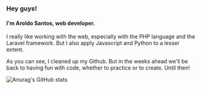 ### Hey guys!
#### I'm Aroldo Santos, web developer.


I really like working with the web, especially with the PHP language and the Laravel framework. But I also apply Javascript and Python to a lesser extent.

As you can see, I cleaned up my Github. But in the weeks ahead we'll be back to having fun with code, whether to practice or to create. Until then!



![Anurag's GitHub stats](https://github-readme-stats.vercel.app/api?username=aroldosantos&show_icons=true&theme=flag-india) 
<!-- [![aroldosantos wakatime stats](https://github-readme-stats.vercel.app/api/wakatime?username=aroldosantos)](https://github.com/aroldosantos/github-readme-stats) -->

<!--
**aroldosantos/aroldosantos** is a ✨ _special_ ✨ repository because its `README.md` (this file) appears on your GitHub profile.

Here are some ideas to get you started:

- 🔭 I’m currently working on ...
- 🌱 I’m currently learning ...
- 👯 I’m looking to collaborate on ...
- 🤔 I’m looking for help with ...
- 💬 Ask me about ...
- 📫 How to reach me: ...
- 😄 Pronouns: ...
- ⚡ Fun fact: ...
-->
